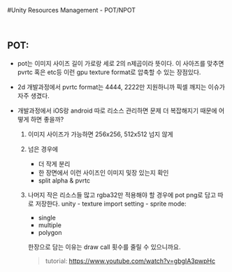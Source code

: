 #Unity Resources Management - POT/NPOT

</br>

## POT:
*	pot는 이미지 사이즈 길이 가로랑 세로 2의 n제곱이라 뜻이다. 이 사아즈를 맞추면 pvrtc 혹은  etc등 이런 gpu texture format로 압축할 수 있는 장점있다. 

*	2d 개발과정에서 pvrtc format는 4444, 2222만 지원하니까 픽셀 깨지는 이슈가 자주 생겼다.

*	개발과정에서 iOS랑 android 따로 리소스 관리하면 문제 더 복잡해지기 때문에 어떻게 하면 좋을까?
	
	1.	이미지 사이즈가 가능하면 256x256, 512x512 넘지 않게
	
	2.	넘은 경우에 
	
		* 더 작게 분리
		* 한 장면에서 이런 사이즈인 이미지 및장 있는지 확인
		* split alpha & pvrtc 
	
	3.	나머지 작은 리소스들 많고 rgba32만 적용해야 할 경우에 pot png로 담고 따로 저장한다. unity - texture import setting - sprite mode:
		
		*	single
		* 	multiple
		*	polygon

		한장으로 담는 이유는 draw call 횟수를 줄릴 수 있으니까요. 
		
		> tutorial: <https://www.youtube.com/watch?v=gbgIA3pwpHc>		